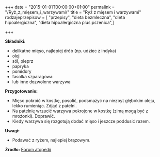 +++
date = "2015-01-01T00:00:00+01:00"
permalink = "/Ryż_z_mięsem_i_warzywami/"
title = "Ryż z mięsem i warzywami"
rodzajeprzepisow = [ "przepisy", "dieta bezmleczna", "dieta hipoalergiczna", "dieta hipoalergiczna plus pszenica",]

+++

**Składniki:**

-   delikatne mięso, najlepiej drób (np. udziec z indyka)
-   olej
-   sól, pieprz
-   papryka
-   pomidory
-   fasolka szparagowa
-   lub inne dozwolone warzywa

**Przygotowanie:**

-   Mięso pokroić w kostkę, posolić, podsmażyć na niezbyt głębokim oleju, lekko rumieniąc. Zdjąć z patelni.
-   Na patelnię wrzucić warzywa pokrojone w kostkę (zimą mogą być z mrożonki). Doprawić.
-   Kiedy warzywa się rozgotują dodać mięso i jeszcze poddusić razem.

**Uwagi:**

-   Podawać z ryżem, najlepiej brązowym.

**Źródło:** [Forum atopedii](http://www.atopowe-zapalenie.pl/forum/viewtopic.php?f=12&t=83)
